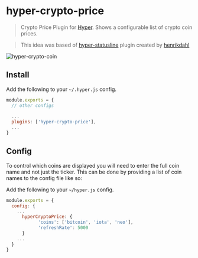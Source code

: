 # hyper-crypto-price

> Crypto Price Plugin for [Hyper](https://hyper.is). Shows a configurable list of crypto coin prices.

> This idea was based of [hyper-statusline](https://github.com/henrikdahl/hyper-statusline/) plugin created by [henrikdahl](https://github.com/henrikdahl)

![hyper-crypto-coin](https://imgur.com/vdWZ7bb)


## Install

Add the following to your `~/.hyper.js` config.

```javascript
module.exports = {
  // other configs
  
  ...
  plugins: ['hyper-crypto-price'],
  ...
}
```

## Config

To control which coins are displayed you will need to enter the full coin name and not just the ticker.
This can be done by providing a list of coin names to the config file like so:

Add the following to your `~/hyper.js` config.

```javascript
module.exports = {
  config: {
    ...
      hyperCryptoPrice: {
            'coins': ['bitcoin', 'iota', 'neo'],
            'refreshRate': 5000
      }
    ...
  }
}
```